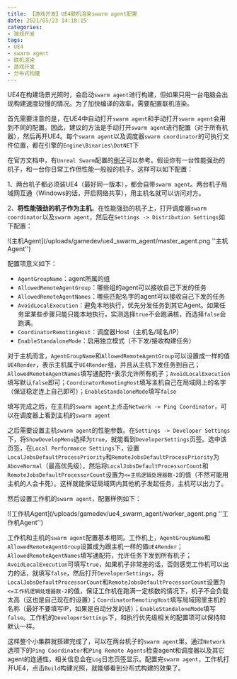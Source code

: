 ```yaml
---
title: 【游戏开发】UE4联机渲染swarm agent配置
date: 2021/05/23 14:18:15
categories:
- 游戏开发
tags:
- UE4
- swarm agent
- 联机渲染
- 游戏开发
- 分布式构建
---
```


UE4在构建场景光照时，会启动`swarm agent`进行构建，但如果只用一台电脑会出现构建速度较慢的情况。为了加快编译的效率，需要配置联机渲染。

首先需要注意的是，在UE4中自动打开`swarm agent`和手动打开`swarm agent`会用到不同的配置。因此，建议的方法是手动打开`swarm agent`进行配置（对于所有机器），然后再开UE4。每个`swarm agent`以及调度器`swarm coordinator`的可执行文件位置，都在引擎的`Engine\Binaries\DotNET`下

在官方文档中，有`Unreal Swarm`配置的[例子](https://docs.unrealengine.com/en-US/RenderingAndGraphics/Lightmass/UnrealSwarmOverview/index.html)可以参考。假设你有一台性能强劲的机子，和一台你日常工作但性能一般般的机子。这样可以如下配置：

<!-- more -->

1、两台机子都必须装UE4（最好同一版本），都会自带`swarm agent`。两台机子局域网互通（Windows的话，开启网络共享），用主机名就可以访问对方。

2、**将性能强劲的机子作为主机**。在性能强劲的机子上，打开调度器`swarm coordinator`以及`swarm agent`，然后在`Settings -> Distribution Settings`如下配置：

![主机Agent](/uploads/gamedev/ue4_swarm_agent/master_agent.png ''主机Agent'')

配置项意义如下：

- `AgentGroupName`：agent所属的组
- `AllowedRemoteAgentGroup`：哪些组的agent可以接收自己下发的任务
- `AllowedRemoteAgentNames`：哪些匹配名字的agent可以接收自己下发的任务
- `AvoidLocalExecution`：避免本地执行，优先分发任务到其它Agent。如果任务里某些步骤只能只能本地执行，实测选择`true`不会跑满核，而选择`false`会跑满。
- `CoordinatorRemotingHost`：调度器Host（主机名/域名/IP）
- `EnableStandaloneMode`：启用独立模式（不下发/接收构建任务）

对于主机而言，`AgentGroupName`和`AllowedRemoteAgentGroup`可以设置成一样的值`UE4Render`，表示主机属于`UE4Render`组，并且从主机下发任务到自己；`AllowedRemoteAgentNames`填写通配符`*`表示允许所有机子；`AvoidLocalExecution`填写默认`false`即可；`CoordinatorRemotingHost`填写主机自己在局域网上的名字（保证稳定连上自己即可）；`EnableStandaloneMode`填写`false`

填写完成之后，在主机的`swarm agent`上点击`Network -> Ping Coordinator`，可以在调度器上看到主机的`swarm agent`

之后需要设置主机`swarm agent`的性能参数。在`Settings -> Developer Settings`下，将`ShowDevelopMenu`选择为`true`，就能看到`DeveloperSettings`页签。选中该页签，在`Local Performance Settings`下，设置`LocalJobsDefaultProcessPriority`和`RemoteJobsDefaultProcessPriority`为`AboveNormal`（最高优先级），然后将`LocalJobsDefaultProcessorCount`和`RemoteJobsDefaultProcessorCount`设置为`<=主机逻辑处理器数-2`的值（不然可能用主机的人会卡死）。这样就能保证局域网内其他机子发起任务，主机可以出力了。

然后设置工作机的`swarm agent`，配置样例如下：

![工作机Agent](/uploads/gamedev/ue4_swarm_agent/worker_agent.png ''工作机Agent'')

工作机和主机的`swarm agent`配置基本相同。工作机上，`AgentGroupName`和`AllowedRemoteAgentGroup`设置成为跟主机一样的值`UE4Render`；`AllowedRemoteAgentNames`填写通配符，允许任务下发到所有机子；`AvoidLocalExecution`可填写`true`，如果机子非常差的话，否则感觉工作机可以出力的话，就填写`false`，然后打开`DeveloperSettings`，将`LocalJobsDefaultProcessorCount`和`RemoteJobsDefaultProcessorCount`设置为`<=工作机逻辑处理器数-2`的值，保证工作机在跑满一定核数的情况下，机子不会负载太高（这也是自己现在的设置）；`CoordinatorRemotingHost`填写局域网里主机的名称（最好不要填写IP，如果是自动分发的话）；`EnableStandaloneMode`填写`false`。工作机的`DeveloperSettings`下，和执行优先级相关的配置项可以保持和默认一样。

这样整个小集群就搭建完成了，可以在两台机子的`swarm agent`里，通过`Network`选项下的`Ping Coordinator`和`Ping Remote Agents`检查agent和调度器以及其它agent的连通性，相关信息会在`Log`日志页签显示。配置完`swarm agent`，工作机打开UE4，点击`Build`构建光照，就能够看到分布式构建的效果了。
